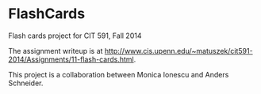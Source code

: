 FlashCards
==========

Flash cards project for CIT 591, Fall 2014

The assignment writeup is at http://www.cis.upenn.edu/~matuszek/cit591-2014/Assignments/11-flash-cards.html.

This project is a collaboration between Monica Ionescu and Anders Schneider.